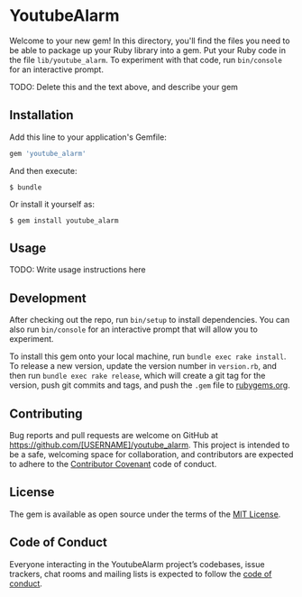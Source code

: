 # YoutubeAlarm

Welcome to your new gem! In this directory, you'll find the files you need to be able to package up your Ruby library into a gem. Put your Ruby code in the file `lib/youtube_alarm`. To experiment with that code, run `bin/console` for an interactive prompt.

TODO: Delete this and the text above, and describe your gem

## Installation

Add this line to your application's Gemfile:

```ruby
gem 'youtube_alarm'
```

And then execute:

    $ bundle

Or install it yourself as:

    $ gem install youtube_alarm

## Usage

TODO: Write usage instructions here

## Development

After checking out the repo, run `bin/setup` to install dependencies. You can also run `bin/console` for an interactive prompt that will allow you to experiment.

To install this gem onto your local machine, run `bundle exec rake install`. To release a new version, update the version number in `version.rb`, and then run `bundle exec rake release`, which will create a git tag for the version, push git commits and tags, and push the `.gem` file to [rubygems.org](https://rubygems.org).

## Contributing

Bug reports and pull requests are welcome on GitHub at https://github.com/[USERNAME]/youtube_alarm. This project is intended to be a safe, welcoming space for collaboration, and contributors are expected to adhere to the [Contributor Covenant](http://contributor-covenant.org) code of conduct.

## License

The gem is available as open source under the terms of the [MIT License](https://opensource.org/licenses/MIT).

## Code of Conduct

Everyone interacting in the YoutubeAlarm project’s codebases, issue trackers, chat rooms and mailing lists is expected to follow the [code of conduct](https://github.com/[USERNAME]/youtube_alarm/blob/master/CODE_OF_CONDUCT.md).
